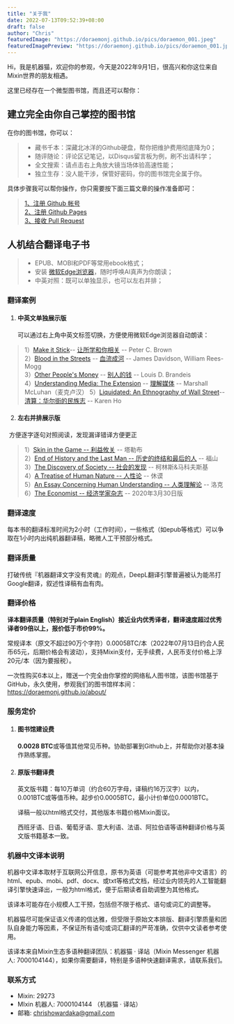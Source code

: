 ```yaml
---
title: "关于我"
date: 2022-07-13T09:52:39+08:00
draft: false
author: "Chris"
featuredImage: "https://doraemonj.github.io/pics/doraemon_001.jpeg"
featuredImagePreview: "https://doraemonj.github.io/pics/doraemon_001.jpeg"
---
```


Hi，我是机器猫，欢迎你的参观，今天是2022年9月1日，很高兴和你这位来自Mixin世界的朋友相遇。

这里已经存在一个微型图书馆，而且还可以帮你：

## 建立完全由你自己掌控的图书馆

在你的图书馆，你可以：

>- 藏书千本：深藏北冰洋的Github硬盘，帮你把维护费用彻底降为0；
>- 随评随论：评论区记笔记，以Disqus留言板为例，刷不出请科学；
>- 全文搜索：请点击右上角放大镜当场体验高速性能；
>- 独立生存：没人能干涉，保管好密码，你的图书馆完全属于你。

具体步骤我可以帮你操作，你只需要按下面三篇文章的操作准备即可：

> [1、注册 Github 帐号](https://doraemonj.github.io/zh-cn/create_github_account/)<br />
> [2、注册 Github Pages](https://doraemonj.github.io/zh-cn/create_github_pages/)<br />
> [3、接收 Pull Request](https://doraemonj.github.io/zh-cn/merge_pull_request/)

## 人机结合翻译电子书

> - EPUB、MOBI和PDF等常用ebook格式；
> -   安装 [微软Edge浏览器](https://www.microsoft.com/en-us/edge?brand=M022&OCID=AID2200279_SEM_CjwKCAjwkMeUBhBuEiwA4hpqEJExPBTKbPKwb09NI1QjqXEl2pAL7l6RfyQF1pi9HJYs2NRLsRLCxRoCY9YQAvD_BwE:G:s&ef_id=CjwKCAjwkMeUBhBuEiwA4hpqEJExPBTKbPKwb09NI1QjqXEl2pAL7l6RfyQF1pi9HJYs2NRLsRLCxRoCY9YQAvD_BwE:G:s)，随时呼唤AI真声为你朗读；
> -   中英对照：既可以单独显示，也可以左右并排；

### 翻译案例

1.   #### 中英文单独展示版

     可以通过右上角中英文标签切换，方便使用微软Edge浏览器自动朗读：

> 1）[Make it Stick](https://doraemonj.github.io/en/make_it_stick/)-- [让所学和你相关](https://doraemonj.github.io/make_it_stick/) -- Peter C. Brown<br />
> 2）[Blood in the Streets](https://doraemonj.github.io/en/blood_in_the_streets/)  -- [血流成河](https://doraemonj.github.io/blood_in_the_streets/) -- James Davidson, William Rees-Mogg<br />
> 3）[Other People's Money](https://doraemonj.github.io/en/other_peoples_money/) -- [别人的钱](https://doraemonj.github.io/other_peoples_money/) -- Louis D. Brandeis<br />
> 4）[Understanding Media: The Extension](https://doraemonj.github.io/en/understanding_media/) -- [理解媒体](https://doraemonj.github.io/understanding_media/) -- Marshall McLuhan（麦克卢汉）
> 5）[Liquidated: An Ethnography of Wall Street](https://doraemonj.github.io/liquidated/)--[清算：华尔街的民族志](https://doraemonj.github.io/zh-cn/liquidated/) -- Karen Ho

2.   #### 左右并排展示版

​		方便逐字逐句对照阅读，发现漏译错译方便更正

> 1）[Skin in the Game -- 利益攸关](https://doraemonj.github.io/docs/b28_skin_in_the_game/en_zh.html) -- 塔勒布<br />
> 2）[End of History and the Last Man -- 历史的终结和最后的人](https://doraemonj.github.io/docs/b40_end_of_history_and_the_last_man/b4.html) -- 福山<br />
> 3）[The Discovery of Society -- 社会的发现](https://doraemonj.github.io/docs/b35_the_discovery_of_society/b4.html) -- 柯林斯&马科夫斯基<br />
> 4）[A Treatise of Human Nature -- 人性论](https://doraemonj.github.io/docs/b33_a_treatise_of_human_nature/b4.html) -- 休谟<br />
> 5）[An Essay Concerning Human Understanding -- 人类理解论](https://doraemonj.github.io/docs/b32_an_essay_concerning_human_understanding/b3.html)  -- 洛克<br />
> 6）[The Economist -- 经济学家杂志](https://doraemonj.github.io/docs/b30_the_economist/20220330/en_zh.html) -- 2020年3月30日版

### 翻译速度

每本书的翻译标准时间为2小时（工作时间），一些格式（如epub等格式）可以争取在1小时内出纯机器翻译稿，略微人工干预部分格式。

### 翻译质量

打破传统『机器翻译文字没有灵魂』的观点，DeepL翻译引擎普遍被认为能吊打Google翻译，叙述性译稿有血有肉。

### 翻译价格

**译本翻译质量（特别对于plain English）接近业内优秀译者，翻译速度超过优秀译者99倍以上，报价低于市价99%。**

常规译本（原文不超过90万个字符）0.0005BTC/本（2022年07月13日约合人民币65元，后期价格会有波动），支持Mixin支付，无手续费，人民币支付价格上浮20元/本（因为要报税）。

一次性购买6本以上，赠送一个完全由你掌控的网络私人图书馆，该图书馆基于GitHub，永久使用，参观我们的图书馆样本间：https://doraemonj.github.io/about/

### 服务定价

1. #### 图书馆建设费

    **0.0028 BTC**或等值其他常见币种。协助部署到Github上，并帮助你对基本操作熟练掌握。<br />

2. #### 原版书翻译费

    英文版书籍：每10万单词（约合60万字母，译稿约16万汉字）以内，0.001BTC或等值币种。起步价0.0005BTC，最小计价单位0.0001BTC。
    
    译稿一般以html格式交付，其他版本书籍价格Mixin面议。
    
    西班牙语、日语、葡萄牙语、意大利语、法语、阿拉伯语等语种翻译价格与英文版书籍基本一致。

### 机器中文译本说明

机器中文译本取材于互联网公开信息，原书为英语（可能参考其他非中文语言）的html、epub、mobi、pdf、docx、或txt等格式文档，经过业内领先的人工智能翻译引擎快速译出，一般为html格式，便于后期读者自助调整为其他格式。

该译本可能存在小规模人工干预，包括但不限于格式、语句或词汇的调整等。

机器猫尽可能保证语义传递的信达雅，但受限于原始文本排版、翻译引擎质量和团队自身能力等因素，不保证所有语句或词汇翻译的严苛准确，仅供中文读者参考使用。

该译本来自Mixin生态多语种翻译团队：机器猫 · 译站（Mixin Messenger 机器人:  7000104144），如果你需要翻译，特别是多语种快速翻译需求，请联系我们。

### 联系方式

- Mixin: 29273
- MIxin 机器人: 7000104144 （机器猫 · 译站）
- 邮箱: chrishowardaka@gmail.com